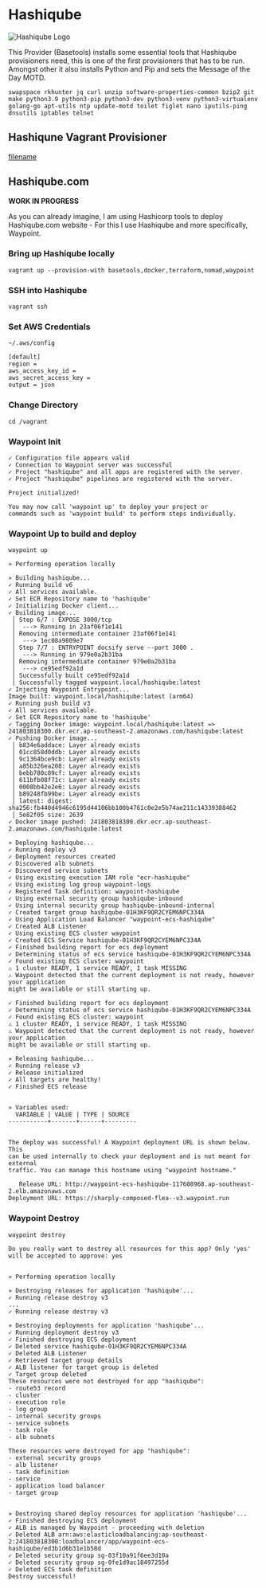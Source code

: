 # Hashiqube

![Hashiqube Logo](../images/logo-qube.png?raw=true "Hashiqube Logo")

This Provider (Basetools) installs some essential tools that Hashiqube provisioners need, this is one of the first provisioners that has to be run. Amongst other it also installs Python and Pip and sets the Message of the Day MOTD. 

```
swapspace rkhunter jq curl unzip software-properties-common bzip2 git make python3.9 python3-pip python3-dev python3-venv python3-virtualenv golang-go apt-utils ntp update-motd toilet figlet nano iputils-ping dnsutils iptables telnet
```

## Hashiqune Vagrant Provisioner

[filename](basetools.sh ':include :type=code')

## Hashiqube.com 
__WORK IN PROGRESS__

As you can already imagine, I am using Hashicorp tools to deploy Hashiqube.com website - For this I use Hashiqube and more specifically, Waypoint.

### Bring up Hashiqube locally
`vagrant up --provision-with basetools,docker,terraform,nomad,waypoint`

### SSH into Hashiqube
`vagrant ssh`

### Set AWS Credentials
`~/.aws/config`
```
[default]
region =
aws_access_key_id =
aws_secret_access_key =
output = json
```

### Change Directory
`cd /vagrant`

### Waypoint Init
```log
✓ Configuration file appears valid
✓ Connection to Waypoint server was successful
✓ Project "hashiqube" and all apps are registered with the server.
✓ Project "hashiqube" pipelines are registered with the server.

Project initialized!

You may now call 'waypoint up' to deploy your project or
commands such as 'waypoint build' to perform steps individually.
```
### Waypoint Up to build and deploy
`waypoint up`

```log
» Performing operation locally

» Building hashiqube...
✓ Running build v6
✓ All services available.
✓ Set ECR Repository name to 'hashiqube'
✓ Initializing Docker client...
✓ Building image...
 │ Step 6/7 : EXPOSE 3000/tcp
 │  ---> Running in 23af06f1e141
 │ Removing intermediate container 23af06f1e141
 │  ---> 1ec08a9809e7
 │ Step 7/7 : ENTRYPOINT docsify serve --port 3000 .
 │  ---> Running in 979e0a2b31ba
 │ Removing intermediate container 979e0a2b31ba
 │  ---> ce95edf92a1d
 │ Successfully built ce95edf92a1d
 │ Successfully tagged waypoint.local/hashiqube:latest
✓ Injecting Waypoint Entrypoint...
Image built: waypoint.local/hashiqube:latest (arm64)
✓ Running push build v3
✓ All services available.
✓ Set ECR Repository name to 'hashiqube'
✓ Tagging Docker image: waypoint.local/hashiqube:latest => 241803818300.dkr.ecr.ap-southeast-2.amazonaws.com/hashiqube:latest
✓ Pushing Docker image...
 │ b834e6addace: Layer already exists
 │ 01cc858d0ddb: Layer already exists
 │ 9c1364bce9cb: Layer already exists
 │ a85b326ea208: Layer already exists
 │ bebb780c89cf: Layer already exists
 │ 611bfb08f71c: Layer already exists
 │ 0008bb42e2e6: Layer already exists
 │ b89248fb99be: Layer already exists
 │ latest: digest: sha256:fb440d4946c6195d44106bb100b4761c0e2e5b74ae211c14339388462
 │ 5e82f05 size: 2639
✓ Docker image pushed: 241803818300.dkr.ecr.ap-southeast-2.amazonaws.com/hashiqube:latest

» Deploying hashiqube...
✓ Running deploy v3
✓ Deployment resources created
✓ Discovered alb subnets
✓ Discovered service subnets
✓ Using existing execution IAM role "ecr-hashiqube"
✓ Using existing log group waypoint-logs
✓ Registered Task definition: waypoint-hashiqube
✓ Using external security group hashiqube-inbound
✓ Using internal security group hashiqube-inbound-internal
✓ Created target group hashiqube-01H3KF9QR2CYEM6NPC334A
✓ Using Application Load Balancer "waypoint-ecs-hashiqube"
✓ Created ALB Listener
✓ Using existing ECS cluster waypoint
✓ Created ECS Service hashiqube-01H3KF9QR2CYEM6NPC334A
✓ Finished building report for ecs deployment
✓ Determining status of ecs service hashiqube-01H3KF9QR2CYEM6NPC334A
✓ Found existing ECS cluster: waypoint
⚠️ 1 cluster READY, 1 service READY, 1 task MISSING
⚠️ Waypoint detected that the current deployment is not ready, however your application
might be available or still starting up.

✓ Finished building report for ecs deployment
✓ Determining status of ecs service hashiqube-01H3KF9QR2CYEM6NPC334A
✓ Found existing ECS cluster: waypoint
⚠️ 1 cluster READY, 1 service READY, 1 task MISSING
⚠️ Waypoint detected that the current deployment is not ready, however your application
might be available or still starting up.

» Releasing hashiqube...
✓ Running release v3
✓ Release initialized
✓ All targets are healthy!
✓ Finished ECS release


» Variables used:
  VARIABLE | VALUE | TYPE | SOURCE  
-----------+-------+------+---------


The deploy was successful! A Waypoint deployment URL is shown below. This
can be used internally to check your deployment and is not meant for external
traffic. You can manage this hostname using "waypoint hostname."

   Release URL: http://waypoint-ecs-hashiqube-117608968.ap-southeast-2.elb.amazonaws.com
Deployment URL: https://sharply-composed-flea--v3.waypoint.run
```

### Waypoint Destroy
`waypoint destroy`

```log
Do you really want to destroy all resources for this app? Only 'yes' will be accepted to approve: yes


» Performing operation locally

» Destroying releases for application 'hashiqube'...
✓ Running release destroy v3
...
✓ Running release destroy v3

» Destroying deployments for application 'hashiqube'...
✓ Running deployment destroy v3
✓ Finished destroying ECS deployment
✓ Deleted service hashiqube-01H3KF9QR2CYEM6NPC334A
✓ Deleted ALB Listener
✓ Retrieved target group details
✓ ALB listener for target group is deleted
✓ Target group deleted
These resources were not destroyed for app "hashiqube":
- route53 record
- cluster
- execution role
- log group
- internal security groups
- service subnets
- task role
- alb subnets

These resources were destroyed for app "hashiqube":
- external security groups
- alb listener
- task definition
- service
- application load balancer
- target group


» Destroying shared deploy resources for application 'hashiqube'...
✓ Finished destroying ECS deployment
✓ ALB is managed by Waypoint - proceeding with deletion
✓ Deleted ALB arn:aws:elasticloadbalancing:ap-southeast-2:241803818300:loadbalancer/app/waypoint-ecs-hashiqube/ed3b1d6b31e1b58d
✓ Deleted security group sg-03f10a91f6ee3d10a
✓ Deleted security group sg-0fe1d9ac18497255d
✓ Deleted ECS task definition
Destroy successful!
```